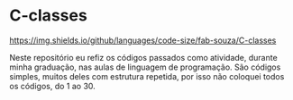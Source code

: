 # C-classes

https://img.shields.io/github/languages/code-size/fab-souza/C-classes

Neste repositório eu refiz os códigos passados como atividade, durante minha graduação, nas aulas de linguagem de programação.
São códigos simples, muitos deles com estrutura repetida, por isso não coloquei todos os códigos, do 1 ao 30.
